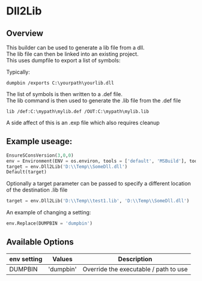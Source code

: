 # Dll2Lib

## Overview

This builder can be used to generate a lib file from a dll. <br>
The lib file can then be linked into an existing project. <br>
This uses dumpfile to export a list of symbols:

Typically:
```
dumpbin /exports C:\yourpath\yourlib.dll
```

The list of symbols is then written to a .def file. <br>
The lib command is then used to generate the .lib file from the .def file
```
lib /def:C:\mypath\mylib.def /OUT:C:\mypath\mylib.lib
```
A side affect of this is an .exp file which also requires cleanup


## Example useage:

```python
EnsureSConsVersion(3,0,0)
env = Environment(ENV = os.environ, tools = ['default', 'MSBuild'], toolpath = [PyPackageDir('scons_tools_grbd.Tools')])
target = env.Dll2Lib('D:\\Temp\\SomeDll.dll')
Default(target)
```

Optionally a target parameter can be passed to specify a different location of the destination .lib file
```python
target = env.Dll2Lib('D:\\Temp\\test1.lib', 'D:\\Temp\\SomeDll.dll')
```

An example of changing a setting:

```python
env.Replace(DUMPBIN = 'dumpbin')
```


## Available Options

| env setting | Values | Description |
|-------------|--------|-------------|
| DUMPBIN | 'dumpbin' | Override the executable / path to use |
